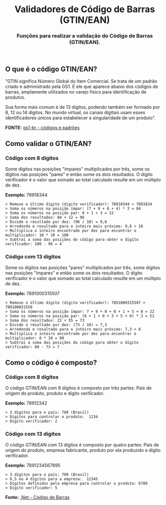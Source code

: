 <p>
    <h1 align="center">Validadores de Código de Barras (GTIN/EAN)</h1>
    <h3 align="center">Funções para realizar a validação do Código de Barras (GTIN/EAN).</h3>
</p>
<br>

O que é o código GTIN/EAN?
-------------------
"GTIN significa Número Global do Item Comercial. Se trata de um padrão criado e administrado pela GS1. É ele que aparece abaixo dos códigos de barras, amplamente utilizados no varejo físico para identificação de produtos.

Sua forma mais comum é de 13 dígitos, podendo também ser formado por 8, 12 ou 14 dígitos. No mundo virtual, os canais digitais usam esses identificadores únicos para estabelecer a singularidade de um produto".

**FONTE:** [gs1-br - códigos e padrões](https://www.gs1br.org/codigos-e-padroes/chaves-de-identificacao/gtin)

Como validar o GTIN/EAN?
-------------------
### Código com 8 dígitos
Some dígitos nas posições "ímpares" multiplicados por três, some os dígitos nas posições "pares" e então some os dois resultados. O dígito verificador é o valor que somado ao total calculado resulte em um múltiplo de dez.

**Exemplo:** 78918344

```
> Remove o último dígito (digito verificador): 78918344 > 7891834
> Soma os números na posição ímpar: (7 + 9 + 8 + 4) * 3 = 84
> Soma os números na posição par: 8 + 1 + 3 = 12
> Soma dos resultados: 84 + 12 = 96
> Divide o resultado por dez: (96 / 10) = 9,6
> Arredonda o resultado para o inteiro mais próximo: 9,6 > 10
> Multiplica o inteiro encontrado por dez para encontrar o multiplicador: 10 * 10 = 100
> Subtraí a soma das posições do código para obter o dígito verificador: 100 - 96 = 4
```

### Código com 13 dígitos
Some os dígitos nas posições "pares" multiplicados por três, some dígitos nas posições "ímpares" e então some os dois resultados. O dígito verificador é o valor que somado ao total calculado resulte em um múltiplo de dez.

**Exemplo:** 7891000315507

```
> Remove o último dígito (digito verificador): 7891000315507 > 789100031550
> Soma os números na posição ímpar: 7 + 9 + 0 + 0 + 1 + 5 + 0 = 22
> Soma os números na posição par: (8 + 1 + 0 + 3 + 5 + 0) * 3 = 51
> Soma dos resultados: 22 + 55 = 73
> Divide o resultado por dez: (73 / 10) = 7,3
> Arredonda o resultado para o inteiro mais próximo: 7,3 > 8
> Multiplica o inteiro encontrado por dez para encontrar o multiplicador: 8 * 10 = 80
> Subtraí a soma das posições do código para obter o dígito verificador: 80 - 73 = 7
```

Como o código é composto?
-------------------
### Código com 8 dígitos
O código GTIN/EAN com 8 dígitos é composto por três partes: País de origem do produto, produto e dígito verificador.

**Exemplo:** 78912342

```
> 3 dígitos para o país: 789 (Brasil)
> Dígitos para controlar o produto:  1234
> Dígito verificador: 2
```

### Código com 13 dígitos
O código GTIN/EAN com 13 dígitos é composto por quatro partes: País de origem do produto, empresa fabricante, produto por ela produzido e dígito verificador.

**Exemplo:** 7891234567895

```
> 3 dígitos para o país: 789 (Brasil)
> 6,5 ou 4 dígitos para a empresa:  12345
> Dígitos definidos pela empresa para controlar o produto: 6789
> Dígito verificador: 5
```

**Fonte:** [.Net - Código de Barras](https://imasters.com.br/dotnet/net-codigo-de-barras-ean-8-e-13-parte-01)